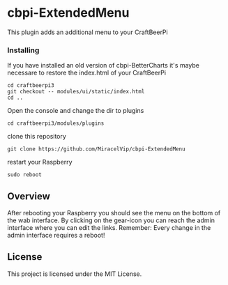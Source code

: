 # cbpi-ExtendedMenu

This plugin adds an additional menu to your CraftBeerPi

### Installing
If you have installed an old version of cbpi-BetterCharts it's maybe necessare to restore the index.html of your CraftBeerPi

```
cd craftbeerpi3
git checkout -- modules/ui/static/index.html
cd ..
```

Open the console and change the dir to plugins

```
cd craftbeerpi3/modules/plugins
```

clone this repository

```
git clone https://github.com/MiracelVip/cbpi-ExtendedMenu
```

restart your Raspberry

```
sudo reboot
```


## Overview

After rebooting your Raspberry you should see the menu on the bottom of the wab interface. By clicking on the gear-icon you can reach the admin interface where you can edit the links.
Remember: Every change in the admin interface requires a reboot!

## License

This project is licensed under the MIT License.
